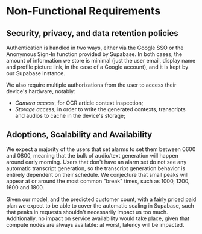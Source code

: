# Non-Functional Requirements

## Security, privacy, and data retention policies

Authentication is handled in two ways, either via the Google SSO or the Anonymous Sign-In function provided by Supabase. In both cases, the amount of information we store is minimal (just the user email, display name and profile picture link, in the case of a Google account), and it is kept by our Supabase instance.

We also require multiple authorizations from the user to access their device's hardware, notably: 
 - *Camera access*, for OCR article context inspection; 
 - *Storage access*, in order to write the generated contexts, transcripts and audios to cache in the device's storage; 

## Adoptions, Scalability and Availability

We expect a majority of the users that set alarms to set them between 0600 and 0800, meaning that the bulk of audio/text generation will happen around early morning. Users that don't have an alarm set do not see any automatic transcript generation, so the transcript generation behavior is entirely dependent on their schedule. We conjecture that small peaks will appear at or around the most common "break" times, such as 1000, 1200, 1600 and 1800.

Given our model, and the predicted customer count, with a fairly priced paid plan we expect to be able to cover the automatic scaling in Supabase, such that peaks in requests shouldn't necessarily impact us too much. Additionally, no impact on service availability would take place, given that compute nodes are always available: at worst, latency will be impacted.